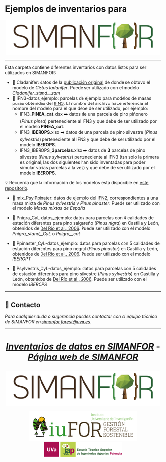 # Ejemplos de inventarios para

<p align="center">
<img src="https://raw.githubusercontent.com/simanfor/web/main/logos/simanfor.png" alt="simanfor" width="500"/>
</p>


---


Esta carpeta contiene diferentes inventarios con datos listos para ser utilizados en SIMANFOR:

* :floppy_disk: Cladanifer: datos de la [publicación original](dx.doi.org/10.1016/j.agrformet.2015.07.001) de donde se obtuvo el modelo de *Cistus ladanifer*. Puede ser utilizado con el modelo *Cladanifer_stand__zam*
* :floppy_disk: IFN3-datos_ejemplo: parcelas de ejemplo para modelos de masas puras obtenidas del [IFN3](https://www.miteco.gob.es/es/biodiversidad/servicios/banco-datos-naturaleza/informacion-disponible/ifn3.aspx). El nombre del archivo hace referencia al nombre del modelo para el que debe de ser utilizado, por ejemplo:
    *   IFN3_**PINEA_cat**.xlsx :arrow_right: datos de una parcela de pino piñonero (*Pinus pinea*) perteneciente al IFN3 y que debe de ser utilizado por el modelo **PINEA_cat**.
    *    IFN3_**IBEROPS**.xlsx :arrow_right: datos de una parcela de pino silvestre (*Pinus sylvestris*) perteneciente al IFN3 y que debe de ser utilizado por el modelo **IBEROPS**.
    *    IFN3_IBEROPS_**3parcelas**.xlsx :arrow_right: datos de **3** parcelas de pino silvestre (*Pinus sylvestris*) perteneciente al IFN3 (tan solo la primera es original, las dos siguientes han sido inventadas para poder simular varias parcelas a la vez) y que debe de ser utilizado por el modelo **IBEROPS**.

:bulb: Recuerda que la información de los modelos está disponible en [este repositorio](https://github.com/simanfor/modelos).

* :floppy_disk: mix_PsylPpinater: datos de ejemplo del [IFN2](https://www.miteco.gob.es/es/biodiversidad/servicios/banco-datos-naturaleza/informacion-disponible/ifn2.aspx), correspondientes a una masa mixta de *Pinus sylvestris* y *Pinus pinaster*. Puede ser utilizado con el modelo *Masas mixtas de España*

* :floppy_disk: Pnigra_CyL-datos_ejemplo: datos para parcelas con 4 calidades de estación diferentes para pino salgareño (*Pinus nigra*) en Castilla y León, obtenidos de [Del Río et al., 2006](https://www.researchgate.net/publication/265520003_Manual_de_gestion_para_masas_procedentes_de_repoblacion_de_Pinus_pinaster_Ait_Pinus_sylvestris_L_y_Pinus_nigra_Arn_en_Castilla_y_Leon). Puede ser utilizado con el modelo *Pnigra_stand__CyL* o *Pnigra__cat*
* :floppy_disk: Ppinaster_CyL-datos_ejemplo: datos para parcelas con 5 calidades de estación diferentes para pino negral (*Pinus pinaster*) en Castilla y León, obtenidos de [Del Río et al., 2006](https://www.researchgate.net/publication/265520003_Manual_de_gestion_para_masas_procedentes_de_repoblacion_de_Pinus_pinaster_Ait_Pinus_sylvestris_L_y_Pinus_nigra_Arn_en_Castilla_y_Leon). Puede ser utilizado con el modelo *IBEROPT*
* :floppy_disk: Psylvestris_CyL-datos_ejemplo: datos para parcelas con 5 calidades de estación diferentes para pino silvestre (*Pinus sylvestris*) en Castilla y León, obtenidos de [Del Río et al., 2006](https://www.researchgate.net/publication/265520003_Manual_de_gestion_para_masas_procedentes_de_repoblacion_de_Pinus_pinaster_Ait_Pinus_sylvestris_L_y_Pinus_nigra_Arn_en_Castilla_y_Leon). Puede ser utilizado con el modelo *IBEROPS*

---

## :email: Contacto

*Para cualquier duda o sugerencia puedes contactar con el equipo técnico de SIMANFOR en simanfor.forest@uva.es*.

---

<h1 align="center" >

[*Inventarios de datos en SIMANFOR*](https://github.com/simanfor/inventarios) - [*Página web de SIMANFOR*](https://www.simanfor.es/)

</h1>


<p align="center">
<img src="https://raw.githubusercontent.com/simanfor/web/main/logos/simanfor.png" alt="simanfor" width="500"/>
</p>

<p align="center">
<img src="https://raw.githubusercontent.com/simanfor/web/main/logos/iufor.png" alt="iufor" width="350"/>
<img src="https://raw.githubusercontent.com/simanfor/web/main/logos/UVa-ETSIIAA.png" alt="uva_etsiiaa" width="250"/>
</p>
